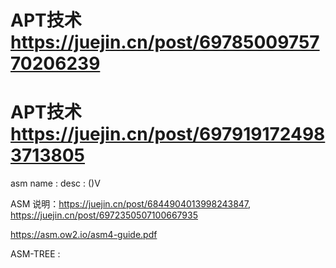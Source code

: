 #  APT技术 https://juejin.cn/post/6978500975770206239
#  APT技术 https://juejin.cn/post/6979191724983713805


asm 
name : <init>
desc : ()V


ASM 说明：https://juejin.cn/post/6844904013998243847,
https://juejin.cn/post/6972350507100667935

https://asm.ow2.io/asm4-guide.pdf  

ASM-TREE :